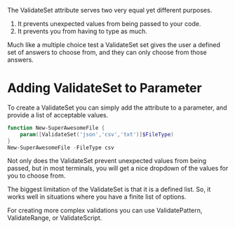 The ValidateSet attribute serves two very equal yet different purposes. 

1. It prevents unexpected values from being passed to your code.
2. It prevents you from having to type as much.

Much like a multiple choice test a ValidateSet set gives the user a defined set of answers to choose from, and they can only choose from those answers. 

# Adding ValidateSet to Parameter

To create a ValidateSet you can simply add the attribute to a parameter, and provide a list of acceptable values.

~~~PowerShell
function New-SuperAwesomeFile {
    param([ValidateSet('json','csv','txt')]$FileType)
}
New-SuperAwesomeFile -FileType csv
~~~

Not only does the ValidateSet prevent unexpected values from being passed, but in most terminals, you will get a nice dropdown of the values for you to choose from.

The biggest limitation of the ValidateSet is that it is a defined list. So, it works well in situations where you have a finite list of options. 

For creating more complex validations you can use ValidatePattern, ValidateRange, or ValidateScript.

